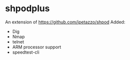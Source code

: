 # shpodplus

An extension of https://github.com/jpetazzo/shpod
Added:

- Dig
- Nmap
- telnet
- ARM processor support
- speedtest-cli
